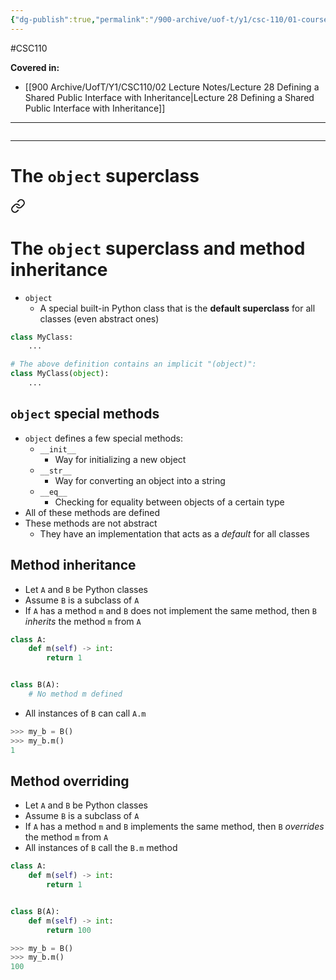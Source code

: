 ```yaml
---
{"dg-publish":true,"permalink":"/900-archive/uof-t/y1/csc-110/01-course-notes/10-abstraction-classes-software-design/10-10-the-object-superclass/","created":"2023-12-01T17:58:47.559-08:00","updated":"2023-12-05T19:47:57.483-08:00"}
---
```


#CSC110

**Covered in:**
- [[900 Archive/UofT/Y1/CSC110/02 Lecture Notes/Lecture 28 Defining a Shared Public Interface with Inheritance\|Lecture 28 Defining a Shared Public Interface with Inheritance]]
---
```table-of-contents
```
---
# The `object` superclass


<div class="transclusion internal-embed is-loaded"><a class="markdown-embed-link" href="/900-archive/uof-t/y1/csc-110/02-lecture-notes/lecture-28-defining-a-shared-public-interface-with-inheritance/#the-object-superclass-and-method-inheritance" aria-label="Open link"><svg xmlns="http://www.w3.org/2000/svg" width="24" height="24" viewBox="0 0 24 24" fill="none" stroke="currentColor" stroke-width="2" stroke-linecap="round" stroke-linejoin="round" class="svg-icon lucide-link"><path d="M10 13a5 5 0 0 0 7.54.54l3-3a5 5 0 0 0-7.07-7.07l-1.72 1.71"></path><path d="M14 11a5 5 0 0 0-7.54-.54l-3 3a5 5 0 0 0 7.07 7.07l1.71-1.71"></path></svg></a><div class="markdown-embed">



# The `object` superclass and method inheritance

- `object`
	- A special built-in Python class that is the **default superclass** for all classes (even abstract ones)

```python
class MyClass:
	...

# The above definition contains an implicit "(object)":
class MyClass(object):
	...
```

## `object` special methods

- `object` defines a few special methods:
	- `__init__`
		- Way for initializing a new object
	- `__str__`
		- Way for converting an object into a string
	- `__eq__`
		- Checking for equality between objects of a certain type
- All of these methods are defined
- These methods are not abstract
	- They have an implementation that acts as a *default* for all classes

## Method inheritance

- Let `A` and `B` be Python classes
- Assume `B` is a subclass of `A`
- If `A` has a method `m` and `B` does not implement the same method, then `B` *inherits* the method `m` from `A`

```python
class A:
	def m(self) -> int:
		return 1


class B(A):
	# No method m defined
```

- All instances of `B` can call `A.m`

```python
>>> my_b = B()
>>> my_b.m()
1
```

## Method overriding

- Let `A` and `B` be Python classes
- Assume `B` is a subclass of `A`
- If `A` has a method `m` and `B` implements the same method, then `B` *overrides* the method `m` from `A`
- All instances of `B` call the `B.m` method

```python
class A:
	def m(self) -> int:
		return 1


class B(A):
	def m(self) -> int:
		return 100
```

```python
>>> my_b = B()
>>> my_b.m()
100
```


</div></div>
